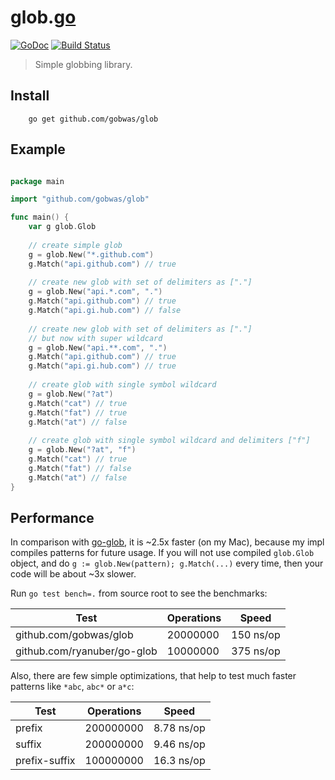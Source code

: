 # glob.[go](https://golang.org)

[![GoDoc][godoc-image]][godoc-url] [![Build Status][travis-image]][travis-url]

> Simple globbing library.

## Install

```shell
    go get github.com/gobwas/glob
```

## Example

```go

package main

import "github.com/gobwas/glob"

func main() {
    var g glob.Glob
    
    // create simple glob
    g = glob.New("*.github.com")
    g.Match("api.github.com") // true
    
    // create new glob with set of delimiters as ["."]
    g = glob.New("api.*.com", ".")
    g.Match("api.github.com") // true
    g.Match("api.gi.hub.com") // false
    
    // create new glob with set of delimiters as ["."]
    // but now with super wildcard
    g = glob.New("api.**.com", ".")
    g.Match("api.github.com") // true
    g.Match("api.gi.hub.com") // true
        
    // create glob with single symbol wildcard
    g = glob.New("?at")
    g.Match("cat") // true
    g.Match("fat") // true
    g.Match("at") // false
    
    // create glob with single symbol wildcard and delimiters ["f"]
    g = glob.New("?at", "f")
    g.Match("cat") // true
    g.Match("fat") // false
    g.Match("at") // false 
}

```

## Performance

In comparison with [go-glob](https://github.com/ryanuber/go-glob), it is ~2.5x faster (on my Mac),
because my impl compiles patterns for future usage. If you will not use compiled `glob.Glob` object,
and do `g := glob.New(pattern); g.Match(...)` every time, then your code will be about ~3x slower.

Run `go test bench=.` from source root to see the benchmarks:

Test | Operations | Speed
-----|------------|------
github.com/gobwas/glob | 20000000 | 150 ns/op
github.com/ryanuber/go-glob | 10000000 | 375 ns/op

Also, there are few simple optimizations, that help to test much faster patterns like `*abc`, `abc*` or `a*c`:

Test | Operations | Speed
-----|------------|------
prefix | 200000000 | 8.78 ns/op
suffix | 200000000 | 9.46 ns/op
prefix-suffix | 100000000 | 16.3 ns/op

[godoc-image]: https://godoc.org/github.com/gobwas/glob?status.svg
[godoc-url]: https://godoc.org/github.com/gobwas/glob
[travis-image]: https://travis-ci.org/gobwas/glob.svg?branch=master
[travis-url]: https://travis-ci.org/gobwas/glob